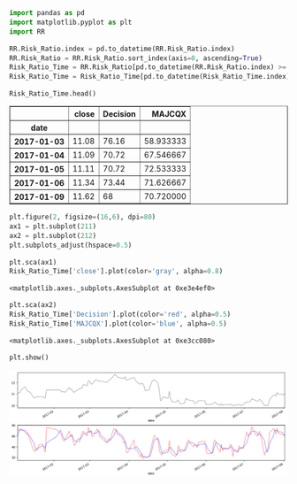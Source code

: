 

```python
import pandas as pd
import matplotlib.pyplot as plt
import RR
```


```python
RR.Risk_Ratio.index = pd.to_datetime(RR.Risk_Ratio.index)
RR.Risk_Ratio = RR.Risk_Ratio.sort_index(axis=0, ascending=True)
Risk_Ratio_Time = RR.Risk_Ratio[pd.to_datetime(RR.Risk_Ratio.index) >= pd.to_datetime('20170102')]
Risk_Ratio_Time = Risk_Ratio_Time[pd.to_datetime(Risk_Ratio_Time.index) <= pd.to_datetime('20170802')]
```


```python
Risk_Ratio_Time.head()
```




<div>

<table border="1" class="dataframe">
  <thead>
    <tr style="text-align: right;">
      <th></th>
      <th>close</th>
      <th>Decision</th>
      <th>MAJCQX</th>
    </tr>
    <tr>
      <th>date</th>
      <th></th>
      <th></th>
      <th></th>
    </tr>
  </thead>
  <tbody>
    <tr>
      <th>2017-01-03</th>
      <td>11.08</td>
      <td>76.16</td>
      <td>58.933333</td>
    </tr>
    <tr>
      <th>2017-01-04</th>
      <td>11.09</td>
      <td>70.72</td>
      <td>67.546667</td>
    </tr>
    <tr>
      <th>2017-01-05</th>
      <td>11.11</td>
      <td>70.72</td>
      <td>72.533333</td>
    </tr>
    <tr>
      <th>2017-01-06</th>
      <td>11.34</td>
      <td>73.44</td>
      <td>71.626667</td>
    </tr>
    <tr>
      <th>2017-01-09</th>
      <td>11.62</td>
      <td>68</td>
      <td>70.720000</td>
    </tr>
  </tbody>
</table>
</div>




```python
plt.figure(2, figsize=(16,6), dpi=80)
ax1 = plt.subplot(211)
ax2 = plt.subplot(212)
plt.subplots_adjust(hspace=0.5)
```


```python
plt.sca(ax1)
Risk_Ratio_Time['close'].plot(color='gray', alpha=0.8)
```




    <matplotlib.axes._subplots.AxesSubplot at 0xe3e4ef0>




```python
plt.sca(ax2)
Risk_Ratio_Time['Decision'].plot(color='red', alpha=0.5)
Risk_Ratio_Time['MAJCQX'].plot(color='blue', alpha=0.5)
```




    <matplotlib.axes._subplots.AxesSubplot at 0xe3cc080>




```python
plt.show()
```


![png](output_6_0.png)

